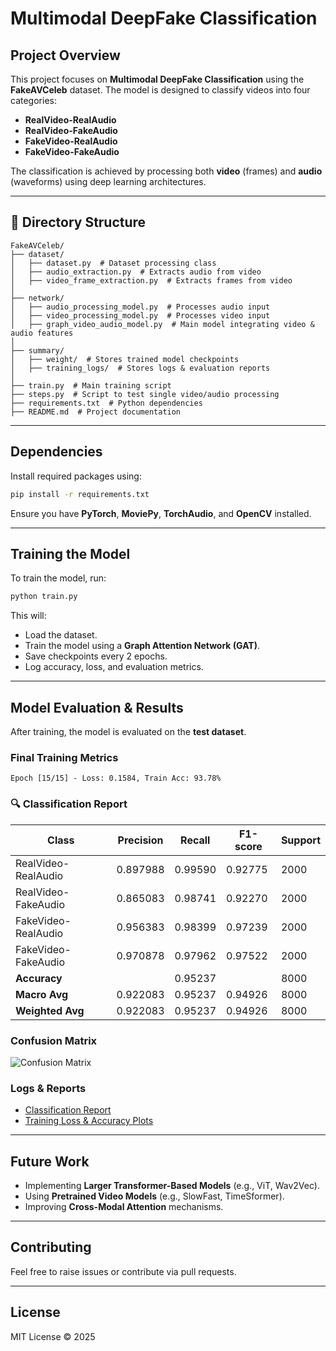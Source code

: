 # Multimodal DeepFake Classification

## Project Overview
This project focuses on **Multimodal DeepFake Classification** using the **FakeAVCeleb** dataset. The model is designed to classify videos into four categories:
- **RealVideo-RealAudio**
- **RealVideo-FakeAudio**
- **FakeVideo-RealAudio**
- **FakeVideo-FakeAudio**

The classification is achieved by processing both **video** (frames) and **audio** (waveforms) using deep learning architectures.

---

## 📂 Directory Structure
```
FakeAVCeleb/
├── dataset/
│   ├── dataset.py  # Dataset processing class
│   ├── audio_extraction.py  # Extracts audio from video
│   ├── video_frame_extraction.py  # Extracts frames from video
│
├── network/
│   ├── audio_processing_model.py  # Processes audio input
│   ├── video_processing_model.py  # Processes video input
│   ├── graph_video_audio_model.py  # Main model integrating video & audio features
│
├── summary/
│   ├── weight/  # Stores trained model checkpoints
│   ├── training_logs/  # Stores logs & evaluation reports
│
├── train.py  # Main training script
├── steps.py  # Script to test single video/audio processing
├── requirements.txt  # Python dependencies
├── README.md  # Project documentation
```

---

## Dependencies
Install required packages using:
```bash
pip install -r requirements.txt
```

Ensure you have **PyTorch**, **MoviePy**, **TorchAudio**, and **OpenCV** installed.

---

## Training the Model
To train the model, run:
```bash
python train.py
```
This will:
- Load the dataset.
- Train the model using a **Graph Attention Network (GAT)**.
- Save checkpoints every 2 epochs.
- Log accuracy, loss, and evaluation metrics.

---

## Model Evaluation & Results
After training, the model is evaluated on the **test dataset**.

### **Final Training Metrics**
```
Epoch [15/15] - Loss: 0.1584, Train Acc: 93.78%
```

### 🔍 **Classification Report**
| Class                      | Precision | Recall  | F1-score | Support |
|----------------------------|-----------|---------|----------|---------|
| RealVideo-RealAudio        | 0.897988  | 0.99590 | 0.92775  | 2000    |
| RealVideo-FakeAudio        | 0.865083  | 0.98741 | 0.92270  | 2000    |
| FakeVideo-RealAudio        | 0.956383  | 0.98399 | 0.97239  | 2000    |
| FakeVideo-FakeAudio        | 0.970878  | 0.97962 | 0.97522  | 2000    |
| **Accuracy**               |           | 0.95237 |          | 8000    |
| **Macro Avg**              | 0.922083  | 0.95237 | 0.94926  | 8000    |
| **Weighted Avg**           | 0.922083  | 0.95237 | 0.94926  | 8000    |

### **Confusion Matrix**
![Confusion Matrix](summary/weight/confusion_matrix.png)

### **Logs & Reports**
- [Classification Report](summary/weight/classification_report.csv)
- [Training Loss & Accuracy Plots](summary/weight/training_plot.png)

---
## Future Work
- Implementing **Larger Transformer-Based Models** (e.g., ViT, Wav2Vec).
- Using **Pretrained Video Models** (e.g., SlowFast, TimeSformer).
- Improving **Cross-Modal Attention** mechanisms.

---

## Contributing
Feel free to raise issues or contribute via pull requests.

---

## License
MIT License © 2025
